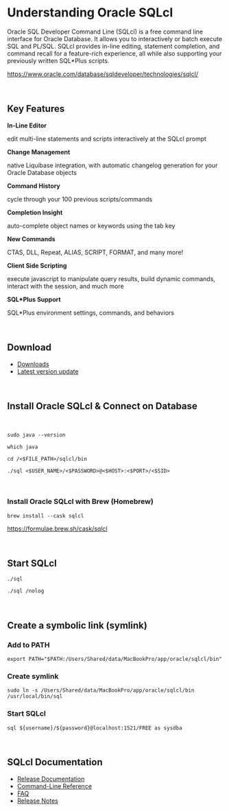 # Understanding Oracle SQLcl
Oracle SQL Developer Command Line (SQLcl) is a free command line interface for Oracle Database. It allows you to interactively or batch execute SQL and PL/SQL. SQLcl provides in-line editing, statement completion, and command recall for a feature-rich experience, all while also supporting your previously written SQL*Plus scripts.

https://www.oracle.com/database/sqldeveloper/technologies/sqlcl/

<br>

## Key Features

**In-Line Editor**

edit multi-line statements and scripts interactively at the SQLcl prompt

**Change Management**

native Liquibase integration, with automatic changelog generation for your Oracle Database objects


**Command History**

cycle through your 100 previous scripts/commands


**Completion Insight**

auto-complete object names or keywords using the tab key


**New Commands**

CTAS, DLL, Repeat, ALIAS, SCRIPT, FORMAT, and many more!



**Client Side Scripting**

execute javascript to manipulate query results, build dynamic commands, interact with the session, and much more


**SQL*Plus Support**

SQL*Plus environment settings, commands, and behaviors



<br>


## Download

- <a href="https://www.oracle.com/database/sqldeveloper/technologies/sqlcl/download/">Downloads</a>
- <a href="https://download.oracle.com/otn_software/java/sqldeveloper/sqlcl-latest.zip">Latest version update</a>

<br>

## Install Oracle SQLcl & Connect on Database

<br>

```shell
sudo java --version
```

```shell
which java
```

```shell
cd /<$FILE_PATH>/sqlcl/bin
```

```shell
./sql <$USER_NAME>/<$PASSWORD>@<$HOST>:<$PORT>/<$SID>
```

<br>

### Install Oracle SQLcl with Brew (Homebrew)


```shell
brew install --cask sqlcl
```
https://formulae.brew.sh/cask/sqlcl

<br>

## Start SQLcl

```shell
./sql
```

```shell
./sql /nolog
```
<br>

## Create a symbolic link (symlink)

### Add to PATH
```shell
export PATH="$PATH:/Users/Shared/data/MacBookPro/app/oracle/sqlcl/bin"
```

### Create symlink
```shell
sudo ln -s /Users/Shared/data/MacBookPro/app/oracle/sqlcl/bin /usr/local/bin/sql
```

### Start SQLcl
```shell
sql ${username}/${password}@localhost:1521/FREE as sysdba
```

<br>

## SQLcl Documentation

- <a href="https://docs.oracle.com/en/database/oracle/sql-developer-command-line/">Release Documentation</a>
- <a href="https://docs.oracle.com/en/database/oracle/sql-developer-command-line/20.2/sqcug/working-sqlcl.html#GUID-DB0D123B-AFA1-4C5A-AB2A-A7B59863C9B9">Command-Line Reference</a>
- <a href="https://www.oracle.com/database/technologies/appdev/sqlcl/sqlcl-faq.html">FAQ</a>
- <a href="https://www.oracle.com/tools/sqlcl/sqlcl-relnotes-202.html">Release Notes</a>
